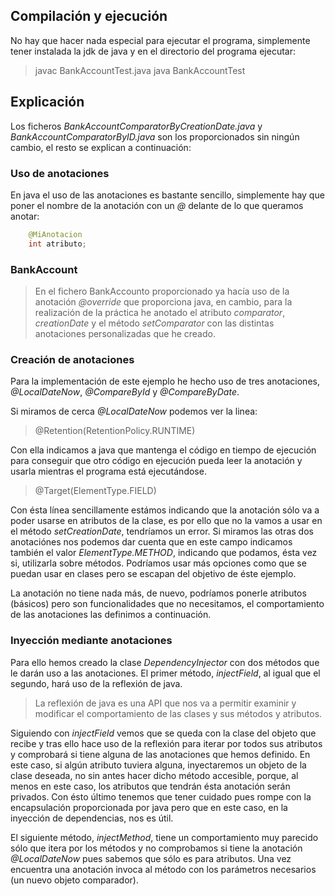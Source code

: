 ## Compilación y ejecución

No hay que hacer nada especial para ejecutar el programa, simplemente tener instalada la jdk de java y en el directorio del programa ejecutar:
> javac BankAccountTest.java
> java BankAccountTest

## Explicación

Los ficheros *BankAccountComparatorByCreationDate.java* y *BankAccountComparatorByID.java* son los proporcionados sin ningún cambio, el resto se explican a continuación:

### Uso de anotaciones
En java el uso de las anotaciones es bastante sencillo, simplemente hay que poner el nombre de la anotación con un *@* delante de lo que queramos anotar:

```java
    @MiAnotacion
    int atributo;
```

### BankAccount
>En el fichero BankAccounto proporcionado ya hacía uso de la anotación *@override* que proporciona java, en cambio, para la realización de la práctica he anotado el atributo *comparator*, *creationDate* y el método *setComparator* con las distintas anotaciones personalizadas que he creado. 

### Creación de anotaciones
Para la implementación de este ejemplo he hecho uso de tres anotaciones, *@LocalDateNow*, *@CompareById* y *@CompareByDate*.

Si miramos de cerca *@LocalDateNow* podemos ver la linea:

>@Retention(RetentionPolicy.RUNTIME)

Con ella indicamos a java que mantenga el código en tiempo de ejecución para conseguir que otro código en ejecución pueda leer la anotación y usarla mientras el programa está ejecutándose.

>@Target(ElementType.FIELD)

Con ésta línea sencillamente estámos indicando que la anotación sólo va a poder usarse en atributos de la clase, es por ello que no la vamos a usar en el método *setCreationDate*, tendríamos un error. Si miramos las otras dos anotaciónes nos podemos dar cuenta que en este campo indicamos también el valor *ElementType.METHOD*, indicando que podamos, ésta vez si, utilizarla sobre métodos. Podríamos usar más opciones como que se puedan usar en clases pero se escapan del objetivo de éste ejemplo.

La anotación no tiene nada más, de nuevo, podríamos ponerle atributos (básicos) pero son funcionalidades que no necesitamos, el comportamiento de las anotaciones las definimos a continuación.

### Inyección mediante anotaciones
Para ello hemos creado la clase *DependencyInjector* con dos métodos que le darán uso a las anotaciones. El primer método, *injectField*, al igual que el segundo, hará uso de la reflexión de java.

>La reflexión de java es una API que nos va a permitir examinir y modificar el comportamiento de las clases y sus métodos y atributos.

Siguiendo con *injectField* vemos que se queda con la clase del objeto que recibe y tras ello hace uso de la reflexión para iterar por todos sus atributos y comprobará si tiene alguna de las anotaciones que hemos definido. En este caso, si algún atributo tuviera alguna, inyectaremos un objeto de la clase deseada, no sin antes hacer dicho método accesible, porque, al menos en este caso, los atributos que tendrán ésta anotación serán privados. Con ésto último tenemos que tener cuidado pues rompe con la encapsulación proporcionada por java pero que en este caso, en la inyección de dependencias, nos es útil.

El siguiente método, *injectMethod*, tiene un comportamiento muy parecido sólo que itera por los métodos y no comprobamos si tiene la anotación *@LocalDateNow* pues sabemos que sólo es para atributos. Una vez encuentra una anotación invoca al método con los parámetros necesarios (un nuevo objeto comparador).